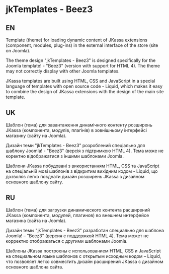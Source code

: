 # jkTemplates - Beez3

EN
--
Template (theme) for loading dynamic content of JKassa extensions (component, modules, plug-ins) in the external interface of the store (site on Joomla).

The theme design "jkTemplates - Beez3" is designed specifically for the Joomla template! - "Beez3" (version with support for HTML 4). The theme may not correctly display with other Joomla templates.

JKassa templates are built using HTML, CSS and JavaScript in a special language of templates with open source code - Liquid, which makes it easy to combine the design of JKassa extensions with the design of the main site template.

UK
--
Шаблон (тема) для завантаження динамічного контенту розширень JKassa (компонента, модулів, плагінів) в зовнішньому інтерфейсі магазину (сайту на Joomla).

Дизайн теми "jkTemplates - Beez3" розроблений спеціально для шаблону Joomla! - "Beez3" (версія з підтримкою HTML 4). Тема може не коректно відображатися з іншими шаблонами Joomla.

Шаблони JKassa побудовані з використанням HTML, CSS та JavaScript на спеціальній мові шаблонів з відкритим вихідним кодом - Liquid, що дозволяє легко поєднати дизайн розширень JKassa з дизайном основного шаблону сайту.

RU
--
Шаблон (тема) для загрузки динамического контента расширений JKassa (компонента, модулей, плагинов) во внешнем интерфейсе магазина (сайта на Joomla).

Дизайн темы "jkTemplates - Beez3" разработан специально для шаблона Joomla! – "Beez3" (версия с поддержкой HTML 4). Тема может не корректно отображаться с другими шаблонами Joomla.

Шаблоны JKassa построены с использованием HTML, CSS и JavaScript на специальном языке шаблонов с открытым исходным кодом – Liquid, что позволяет легко совместить дизайн расширений JKassa с дизайном основного шаблона сайта.
